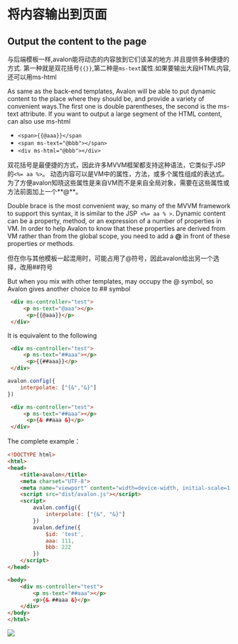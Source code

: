 # 将内容输出到页面
## Output the content to the page

与后端模板一样,avalon能将动态的内容放到它们该呆的地方.并且提供多种便捷的方式. 第一种就是双花括号`{{}}`,第二种是`ms-text`属性.如果要输出大段HTML内容,还可以用ms-html 

As same as the back-end templates, Avalon will be able to put dynamic content to the place where they should be, and provide a variety of convenient ways.The first one is double parentheses, the second is the ms-text attribute. If you want to output a large segment of the HTML content, can also use ms-html

*   `<span>{{@aaa}}</span`
*   `<span ms-text="@bbb"></span>`
*   `<div ms-html="@bbb"></div>`

双花括号是最便捷的方式，因此许多MVVM框架都支持这种语法，它类似于JSP的`<%= aa %>`。 动态内容可以是VM中的属性，方法，或多个属性组成的表达式。 为了方便avalon知晓这些属性是来自VM而不是来自全局对象，需要在这些属性或方法前面加上一个**@**。
  
Double brace is the most convenient way, so many of the MVVM framework to support this syntax, it is similar to the JSP` <%= aa % >`. Dynamic content can be a property,  method, or an expression of a number of properties in VM.   In order to help Avalon to know that these properties are derived from VM  rather than from the global scope,   you need to add a  **@** in front of these properties or methods.

但在你与其他模板一起混用时，可能占用了@符号，因此avalon给出另一个选择，改用##符号

But when you mix with other templates, may occupy the @ symbol,  so Avalon gives another choice to ## symbol

```html
 <div ms-controller="test">
     <p ms-text="@aaa"></p>
      <p>{{@aaa}}</p>
 </div>
```
It is equivalent to the following
```html
 <div ms-controller="test">
     <p ms-text="##aaa"></p>
      <p>{{##aaa}}</p>
 </div>
```

```javascript
avalon.config({
    interpolate: ["{&","&}"]
})
```

```html
 <div ms-controller="test">
     <p ms-text="##aaa"></p>
      <p>{& ##aaa &}</p>
 </div>
```

The complete example：
```html
<!DOCTYPE html>
<html>
<head>
    <title>avalon</title>
    <meta charset="UTF-8">
    <meta name="viewport" content="width=device-width, initial-scale=1.0">
    <script src="dist/avalon.js"></script>
    <script>
        avalon.config({
            interpolate: ["{&", "&}"]
        })
        avalon.define({
            $id: 'test',
            aaa: 111,
            bbb: 222
        })
    </script>
</head>

<body>
    <div ms-controller="test">
        <p ms-text="##aaa"></p>
        <p>{& ##aaa &}</p>
    </div>
</body>
</html>

```
![](lesson02.png)
